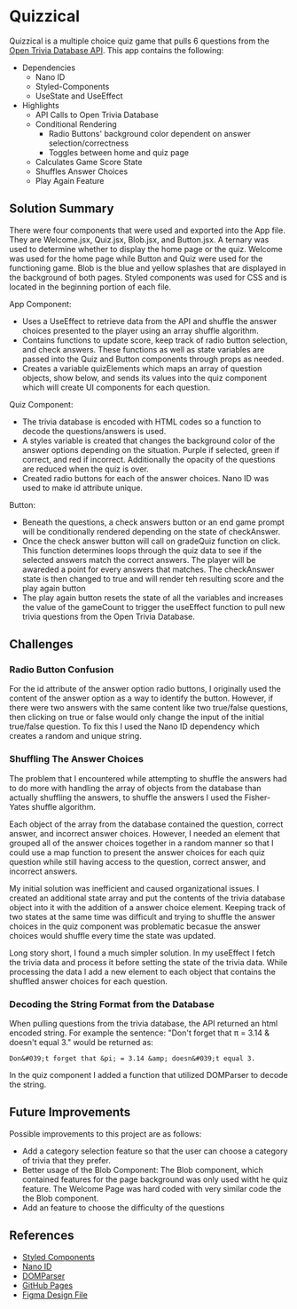 # Quizzical

Quizzical is a multiple choice quiz game that pulls 6 questions from the [Open Trivia Database API](https://opentdb.com/). This app contains the following:

- Dependencies
  - Nano ID
  - Styled-Components
  - UseState and UseEffect
- Highlights
  - API Calls to Open Trivia Database
  - Conditional Rendering
    - Radio Buttons' background color dependent on answer selection/correctness
    - Toggles between home and quiz page
  - Calculates Game Score State
  - Shuffles Answer Choices
  - Play Again Feature

## Solution Summary

There were four components that were used and exported into the App file. They are Welcome.jsx, Quiz.jsx, Blob.jsx, and Button.jsx. A ternary was used to determine whether to display the home page or the quiz. Welcome was used for the home page while Button and Quiz were used for the functioning game. Blob is the blue and yellow splashes that are displayed in the background of both pages. Styled components was used for CSS and is located in the beginning portion of each file.

App Component:

- Uses a UseEffect to retrieve data from the API and shuffle the answer choices presented to the player using an array shuffle algorithm.
- Contains functions to update score, keep track of radio button selection, and check answers. These functions as well as state variables are passed into the Quiz and Button components through props as needed.
- Creates a variable quizElements which maps an array of question objects, show below, and sends its values into the quiz component which will create UI components for each question.

Quiz Component:

- The trivia database is encoded with HTML codes so a function to decode the questions/answers is used.
- A styles variable is created that changes the background color of the answer options depending on the situation. Purple if selected, green if correct, and red if incorrect. Additionally the opacity of the questions are reduced when the quiz is over.
- Created radio buttons for each of the answer choices. Nano ID was used to make id attribute unique.

Button:

- Beneath the questions, a check answers button or an end game prompt will be conditionally rendered depending on the state of checkAnswer.
- Once the check answer button will call on gradeQuiz function on click. This function determines loops through the quiz data to see if the selected answers match the correct answers. The player will be awareded a point for every answers that matches. The checkAnswer state is then changed to true and will render teh resulting score and the play again button
- The play again button resets the state of all the variables and increases the value of the gameCount to trigger the useEffect function to pull new trivia questions from the Open Trivia Database.

## Challenges

### Radio Button Confusion

For the id attribute of the answer option radio buttons, I originally used the content of the answer option as a way to identify the button. However, if there were two answers with the same content like two true/false questions, then clicking on true or false would only change the input of the initial true/false question. To fix this I used the Nano ID dependency which creates a random and unique string.

### Shuffling The Answer Choices

The problem that I encountered while attempting to shuffle the answers had to do more with handling the array of objects from the database than actually shuffling the answers, to shuffle the answers I used the Fisher-Yates shuffle algorithm.

Each object of the array from the database contained the question, correct answer, and incorrect answer choices. However, I needed an element that grouped all of the answer choices together in a random manner so that I could use a map function to present the answer choices for each quiz question while still having access to the question, correct answer, and incorrect answers.

My initial solution was inefficient and caused organizational issues. I created an additional state array and put the contents of the trivia database object into it with the addition of a answer choice element. Keeping track of two states at the same time was difficult and trying to shuffle the answer choices in the quiz component was problematic becasue the answer choices would shuffle every time the state was updated.

Long story short, I found a much simpler solution. In my useEffect I fetch the trivia data and process it before setting the state of the trivia data. While processing the data I add a new element to each object that contains the shuffled answer choices for each question.

### Decoding the String Format from the Database

When pulling questions from the trivia database, the API returned an html encoded string. For example the sentence: "Don't forget that π = 3.14 & doesn't equal 3." would be returned as:

`Don&‌#039;t forget that &‌pi; = 3.14 &‌amp; doesn&‌#039;t equal 3.`

In the quiz component I added a function that utilized DOMParser to decode the string.

## Future Improvements

Possible improvements to this project are as follows:

- Add a category selection feature so that the user can choose a category of trivia that they prefer.
- Better usage of the Blob Component: The Blob component, which contained features for the page background was only used witht he quiz feature. The Welcome Page was hard coded with very similar code the the Blob component.
- Add an feature to choose the difficulty of the questions

## References

- [Styled Components](https://www.npmjs.com/package/styled-components/v/4.1.3)
- [Nano ID](https://www.npmjs.com/package/nanoid)
- [DOMParser](https://developer.mozilla.org/en-US/docs/Web/API/DOMParser)
- [GitHub Pages](https://pages.github.com/)
- [Figma Design File](https://www.figma.com/file/E9S5iPcm10f0RIHK8mCqKL/Quizzical-App?node-id=0%3A1)
